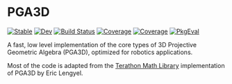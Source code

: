 # PGA3D

[![Stable](https://img.shields.io/badge/docs-stable-blue.svg)](https://zoemcc.github.io/PGA3D.jl/stable/)
[![Dev](https://img.shields.io/badge/docs-dev-blue.svg)](https://zoemcc.github.io/PGA3D.jl/dev/)
[![Build Status](https://github.com/zoemcc/PGA3D.jl/actions/workflows/CI.yml/badge.svg?branch=main)](https://github.com/zoemcc/PGA3D.jl/actions/workflows/CI.yml?query=branch%3Amain)
[![Coverage](https://codecov.io/gh/zoemcc/PGA3D.jl/branch/main/graph/badge.svg)](https://codecov.io/gh/zoemcc/PGA3D.jl)
[![Coverage](https://coveralls.io/repos/github/zoemcc/PGA3D.jl/badge.svg?branch=main)](https://coveralls.io/github/zoemcc/PGA3D.jl?branch=main)
[![PkgEval](https://JuliaCI.github.io/NanosoldierReports/pkgeval_badges/P/PGA3D.svg)](https://JuliaCI.github.io/NanosoldierReports/pkgeval_badges/report.html)

A fast, low level implementation of the core types of 3D Projective Geometric Algebra (PGA3D), optimized for robotics applications.  

Most of the code is adapted from the [Terathon Math Library](https://github.com/EricLengyel/Terathon-Math-Library) implementation of PGA3D by Eric Lengyel.
